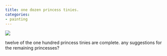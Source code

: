 ```yaml
---
title: one dozen princess tinies.
categories:
- painting
---
```


![](/blog/old-uploads/2008/03/princesses.jpg)  
  
twelve of the one hundred princess tinies are complete. any suggestions for the remaining princesses?
